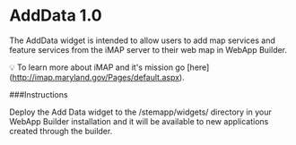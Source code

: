 AddData 1.0
==

The AddData widget is intended to allow users to add map services and feature services from the iMAP server to their web map in WebApp Builder.

:bulb: To learn more about iMAP and it's mission go [here] (http://imap.maryland.gov/Pages/default.aspx).

###Instructions

Deploy the Add Data widget to the /stemapp/widgets/ directory in your WebApp Builder installation and it will be available to new applications created through the builder.